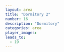 ```yaml
---
layout: area
title: "Dormitory 2"
number: 16
description: "Dormitory"
categories: area
player_images:
leads_to:
  - 19
---
```


